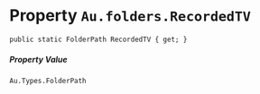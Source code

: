 # Property `Au.folders.RecordedTV`

```
public static FolderPath RecordedTV { get; }
```

##### Property Value

`Au.Types.FolderPath`